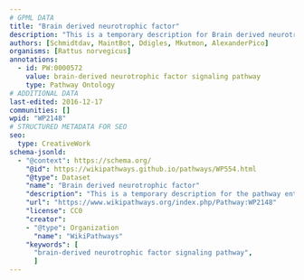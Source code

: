 ```yaml
---
# GPML DATA
title: "Brain derived neurotrophic factor"
description: "This is a temporary description for Brain derived neurotrophic factor"
authors: [Schmidtdav, MaintBot, Ddigles, Mkutmon, AlexanderPico]
organisms: [Rattus norvegicus]
annotations:
  - id: PW:0000572
    value: brain-derived neurotrophic factor signaling pathway
    type: Pathway Ontology
# ADDITIONAL DATA
last-edited: 2016-12-17
communities: []
wpid: "WP2148"
# STRUCTURED METADATA FOR SEO
seo:
  type: CreativeWork
schema-jsonld:
  - "@context": https://schema.org/
    "@id": https://wikipathways.github.io/pathways/WP554.html
    "@type": Dataset
    "name": "Brain derived neurotrophic factor"
    "description": "This is a temporary description for the pathway entitled: Brain derived neurotrophic factor"
    "url": "https://www.wikipathways.org/index.php/Pathway:WP2148"
    "license": CC0
    "creator":
    - "@type": Organization
      "name": "WikiPathways"
    "keywords": [
      "brain-derived neurotrophic factor signaling pathway",
      ]
---
```

